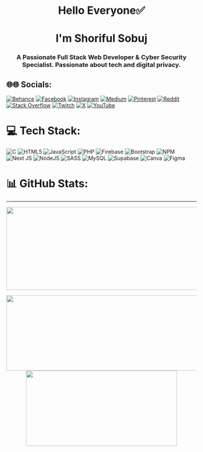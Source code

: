 <h1 align="center">Hello Everyone✅ </h2>
<h1 align="center">I'm Shoriful Sobuj</h2>
<h3 align="center">A Passionate Full Stack Web Developer & Cyber ​​Security Specialist. Passionate about tech and digital privacy.</h3>

## 🌐🌐 Socials:
[![Behance](https://img.shields.io/badge/Behance-1769ff?logo=behance&logoColor=white)](https://behance.net/ShorifulSobuj) [![Facebook](https://img.shields.io/badge/Facebook-%231877F2.svg?logo=Facebook&logoColor=white)](https://facebook.com/shorifulsobuj.me) [![Instagram](https://img.shields.io/badge/Instagram-%23E4405F.svg?logo=Instagram&logoColor=white)](https://instagram.com/shorifulsobuj.me) [![Medium](https://img.shields.io/badge/Medium-12100E?logo=medium&logoColor=white)](https://medium.com/@shorifulsobuj) [![Pinterest](https://img.shields.io/badge/Pinterest-%23E60023.svg?logo=Pinterest&logoColor=white)](https://pinterest.com/shorifulsobuj) [![Reddit](https://img.shields.io/badge/Reddit-%23FF4500.svg?logo=Reddit&logoColor=white)](https://reddit.com/user/ShoriuflSobuj) [![Stack Overflow](https://img.shields.io/badge/-Stackoverflow-FE7A16?logo=stack-overflow&logoColor=white)](https://stackoverflow.com/users/21966482) [![Twitch](https://img.shields.io/badge/Twitch-%239146FF.svg?logo=Twitch&logoColor=white)](https://twitch.tv/shorifulsobuj) [![X](https://img.shields.io/badge/X-black.svg?logo=X&logoColor=white)](https://x.com/shorifulsobuj_) [![YouTube](https://img.shields.io/badge/YouTube-%23FF0000.svg?logo=YouTube&logoColor=white)](https://youtube.com/@shorifulsobuj) 

# 💻 Tech Stack:
![C](https://img.shields.io/badge/c-%2300599C.svg?style=for-the-badge&logo=c&logoColor=white) ![HTML5](https://img.shields.io/badge/html5-%23E34F26.svg?style=for-the-badge&logo=html5&logoColor=white) ![JavaScript](https://img.shields.io/badge/javascript-%23323330.svg?style=for-the-badge&logo=javascript&logoColor=%23F7DF1E) ![PHP](https://img.shields.io/badge/php-%23777BB4.svg?style=for-the-badge&logo=php&logoColor=white) ![Firebase](https://img.shields.io/badge/firebase-%23039BE5.svg?style=for-the-badge&logo=firebase) ![Bootstrap](https://img.shields.io/badge/bootstrap-%238511FA.svg?style=for-the-badge&logo=bootstrap&logoColor=white) ![NPM](https://img.shields.io/badge/NPM-%23CB3837.svg?style=for-the-badge&logo=npm&logoColor=white) ![Next JS](https://img.shields.io/badge/Next-black?style=for-the-badge&logo=next.js&logoColor=white) ![NodeJS](https://img.shields.io/badge/node.js-6DA55F?style=for-the-badge&logo=node.js&logoColor=white) ![SASS](https://img.shields.io/badge/SASS-hotpink.svg?style=for-the-badge&logo=SASS&logoColor=white) ![MySQL](https://img.shields.io/badge/mysql-%2300000f.svg?style=for-the-badge&logo=mysql&logoColor=white) ![Supabase](https://img.shields.io/badge/Supabase-3ECF8E?style=for-the-badge&logo=supabase&logoColor=white) ![Canva](https://img.shields.io/badge/Canva-%2300C4CC.svg?style=for-the-badge&logo=Canva&logoColor=white) ![Figma](https://img.shields.io/badge/figma-%23F24E1E.svg?style=for-the-badge&logo=figma&logoColor=white)
# 📊 GitHub Stats:

---
<p align="center">
  <img width="800" height="220" src="https://streak-stats.demolab.com?user=shorifulsobuj&theme=theme=vision-friendly-white&border=true&border_radius=5&card_width=800">
</p>

<p align="center">
  <img width="600" height="200" src="https://github-readme-stats.vercel.app/api?username=shorifulsobuj&show_icons=true&theme=vision-friendly-white">
  <img width="400" height="200" src="https://github-readme-stats.vercel.app/api/top-langs/?username=shorifulsobuj&size_weight=0.15&count_weight=0.5&layout=compact&theme=vision-friendly-white">
</p>
